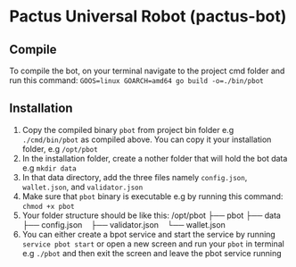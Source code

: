 # Pactus Universal Robot (pactus-bot)

## Compile
To compile the bot, on your terminal navigate to the project cmd folder and run this command: `GOOS=linux GOARCH=amd64 go build -o=./bin/pbot`

## Installation
1. Copy the compiled binary `pbot` from project bin folder e.g `./cmd/bin/pbot` as compiled above. You can copy it your installation folder, e.g `/opt/pbot`
2. In the installation folder, create a nother folder that will hold the bot data e.g `mkdir data`
3. In that data directory, add the three files namely `config.json`, `wallet.json`, and `validator.json`
4. Make sure that `pbot` binary is executable e.g by running this command: `chmod +x pbot`
5. Your folder structure should be like this:
        /opt/pbot
        ├── pbot
        ├── data
            ├── config.json
            ├── validator.json
            └── wallet.json
6. You can either create a bpot service and start the service by running `service pbot start` or open a new screen and run your `pbot` in terminal e.g `./pbot` and then exit the screen and leave the pbot service running

